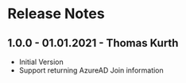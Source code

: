 # Release Notes

## 1.0.0 - 01.01.2021 - Thomas Kurth

- Initial Version
- Support returning AzureAD Join information
